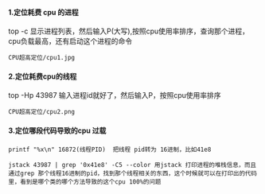 #### 1.定位耗费 cpu 的进程

top -c 显示进程列表，然后输入P(大写),按照cpu使用率排序，查询那个进程，cpu负载最高，还有启动这个进程的命令

``CPU超高定位/cpu1.jpg``

#### 2.定位耗费cpu的线程

top -Hp 43987 输入进程id就好了，然后输入P，按照cpu使用率排序

`` CPU超高定位/cpu2.png ``

#### 3.定位哪段代码导致的cpu 过载

````
printf "%x\n" 16872(线程PID)  把线程 pid转为 16进制，比如41e8

jstack 43987 | grep '0x41e8' -C5 --color 用jstack 打印进程的堆栈信息，而且通过grep 那个线程16进制的pid，找到那个线程相关的东西，这个时候就可以在打印出的代码里，看到是哪个类的哪个方法导致的这个cpu 100%的问题
`````


